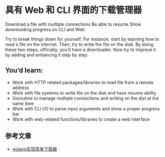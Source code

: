 # 具有 Web 和 CLI 界面的下载管理器

Download a file with multiple connections Be able to resume Show downloading progress on CLI and Web.

Try to break things down for yourself. For instance, start by learning how to read a file on the internet. 
Then, try to write the file on the disk. 
By doing these two steps, officially, you’d have a downloader. 
Now try to improve it by adding and enhancing it step by step.

## You’d learn:
- Work with HTTP related packages/libraries to read file from a remote address
- Work with file systems to write file on the disk and have resume ability
- Goroutine to manage multiple connections and writing on the dist at the same time
- Work with CLI I/O to parse input arguments and show a proper progress bar
- Work with web-related functions/libraries to create a web interface



## 参考文章
- [golang实现简单下载器](https://blog.csdn.net/a1053904672/article/details/90745906)